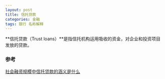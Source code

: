 ```yaml
---
layout: post
title: 信托贷款
categories: 金融
tags: 银行 名称解释
---
```


**信托贷款（Trust loans）**是指信托机构运用吸收的资金，对企业和投资项目发放的贷款。

### 参考

[社会融资规模中信托贷款的涵义是什么](http://haikou.pbc.gov.cn/haikou/2927302/132974/2372925/index.html)